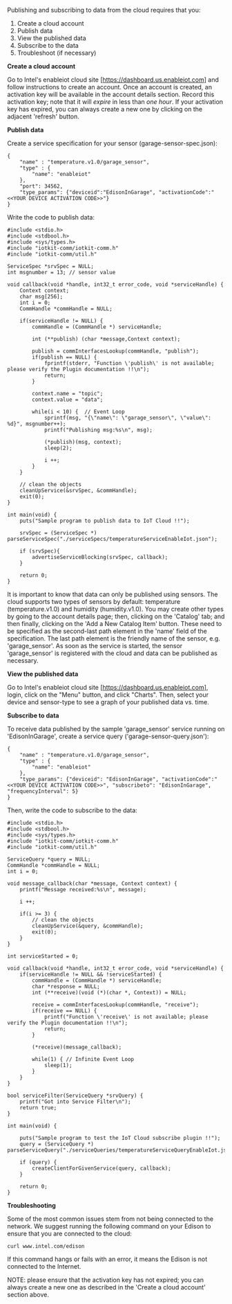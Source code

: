 Publishing and subscribing to data from the cloud requires that you:

1) Create a cloud account <BR>
2) Publish data <BR>
3) View the published data <BR>
4) Subscribe to the data <BR>
5) Troubleshoot (if necessary) <BR>

<B> Create a cloud account </B>

Go to Intel's enableiot cloud site [https://dashboard.us.enableiot.com] and follow instructions to create an account.
Once an account is created, an activation key will be available in the account details section. Record this
activation key; note that it will *expire* in less than *one hour*. If your activation key has expired,
you can always create a new one by clicking on the adjacent 'refresh' button.

<B> Publish data </B>

Create a service specification for your sensor (garage-sensor-spec.json):

    {
        "name" : "temperature.v1.0/garage_sensor",
        "type" : {
            "name": "enableiot"
        },
        "port": 34562,
        "type_params": {"deviceid":"EdisonInGarage", "activationCode":"<<YOUR DEVICE ACTIVATION CODE>>"}
    }

Write the code to publish data:

    #include <stdio.h>
    #include <stdbool.h>
    #include <sys/types.h>
    #include "iotkit-comm/iotkit-comm.h"
    #include "iotkit-comm/util.h"

    ServiceSpec *srvSpec = NULL;
    int msgnumber = 13; // sensor value

    void callback(void *handle, int32_t error_code, void *serviceHandle) {
        Context context;
        char msg[256];
        int i = 0;
        CommHandle *commHandle = NULL;

        if(serviceHandle != NULL) {
            commHandle = (CommHandle *) serviceHandle;

            int (**publish) (char *message,Context context);

            publish = commInterfacesLookup(commHandle, "publish");
            if(publish == NULL) {
                fprintf(stderr, "Function \'publish\' is not available; please verify the Plugin documentation !!\n");
                return;
            }

            context.name = "topic";
            context.value = "data";

            while(i < 10) {  // Event Loop
                sprintf(msg, "{\"name\": \"garage_sensor\", \"value\": %d}", msgnumber++);
                printf("Publishing msg:%s\n", msg);

                (*publish)(msg, context);
                sleep(2);

                i ++;
            }
        }

        // clean the objects
        cleanUpService(&srvSpec, &commHandle);
        exit(0);
    }

    int main(void) {
        puts("Sample program to publish data to IoT Cloud !!");

        srvSpec = (ServiceSpec *) parseServiceSpec("./serviceSpecs/temperatureServiceEnableIot.json");

        if (srvSpec){
            advertiseServiceBlocking(srvSpec, callback);
        }

        return 0;
    }


It is important to know that data can only be published using sensors. The cloud supports two types of sensors by
default: temperature (temperature.v1.0) and humidity (humidity.v1.0). You may create other types by going to the
account details page; then, clicking on the 'Catalog' tab; and then finally, clicking on the 'Add a New
Catalog Item' button. These need to be specified as the second-last path element in the 'name' field of
the specification. The last path element is the friendly name of the sensor, e.g. 'garage_sensor'.
As soon as the service is started, the sensor 'garage_sensor' is registered with the cloud and data
can be published as necessary.

<B> View the published data </B>

Go to Intel's enableiot cloud site [https://dashboard.us.enableiot.com], login, click on the "Menu" button,
and click "Charts". Then, select your device and sensor-type to see a graph of your published data vs.
time.

<B> Subscribe to data </B>

To receive data published by the sample 'garage_sensor' service running on 'EdisonInGarage', create a
service query ('garage-sensor-query.json'):

    {
        "name" : "temperature.v1.0/garage_sensor",
        "type" : {
            "name": "enableiot"
        },
        "type_params": {"deviceid": "EdisonInGarage", "activationCode":"<<YOUR DEVICE ACTIVATION CODE>>", "subscribeto": "EdisonInGarage", "frequencyInterval": 5}
    }

Then, write the code to subscribe to the data:

    #include <stdio.h>
    #include <stdbool.h>
    #include <sys/types.h>
    #include "iotkit-comm/iotkit-comm.h"
    #include "iotkit-comm/util.h"

    ServiceQuery *query = NULL;
    CommHandle *commHandle = NULL;
    int i = 0;

    void message_callback(char *message, Context context) {
        printf("Message received:%s\n", message);

        i ++;

        if(i >= 3) {
            // clean the objects
            cleanUpService(&query, &commHandle);
            exit(0);
        }
    }

    int serviceStarted = 0;

    void callback(void *handle, int32_t error_code, void *serviceHandle) {
        if(serviceHandle != NULL && !serviceStarted) {
            commHandle = (CommHandle *) serviceHandle;
            char *response = NULL;
            int (**receive)(void (*)(char *, Context)) = NULL;

            receive = commInterfacesLookup(commHandle, "receive");
            if(receive == NULL) {
                printf("Function \'receive\' is not available; please verify the Plugin documentation !!\n");
                return;
            }

            (*receive)(message_callback);

            while(1) { // Infinite Event Loop
                sleep(1);
            }
        }
    }

    bool serviceFilter(ServiceQuery *srvQuery) {
        printf("Got into Service Filter\n");
        return true;
    }

    int main(void) {

        puts("Sample program to test the IoT Cloud subscribe plugin !!");
        query = (ServiceQuery *) parseServiceQuery("./serviceQueries/temperatureServiceQueryEnableIot.json");

        if (query) {
            createClientForGivenService(query, callback);
        }

        return 0;
    }


<B> Troubleshooting </B>

Some of the most common issues stem from not being connected to the network. We suggest running the following
command on your Edison to ensure that you are connected to the cloud:

    curl www.intel.com/edison

If this command hangs or fails with an error, it means the Edison is not connected to the Internet.

NOTE: please ensure that the activation key has not expired; you can always create a new one as described in the
'Create a cloud account' section above.
